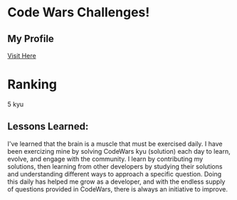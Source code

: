 # Code Wars Challenges!

## My Profile
 [Visit Here](https://www.codewars.com/users/toniwilliams1)


# Ranking
5 kyu


## Lessons Learned: 

I've learned that the brain is a muscle that must be exercised daily. I have been exercizing mine by solving CodeWars kyu (solution) each day to learn, evolve, and engage with the community. I learn by contributing my solutions, then learning from other developers by studying their solutions and understanding different ways to approach a specific question. Doing this daily has helped me grow as a developer, and with the endless supply of questions provided in CodeWars, there is always an initiative to improve.
